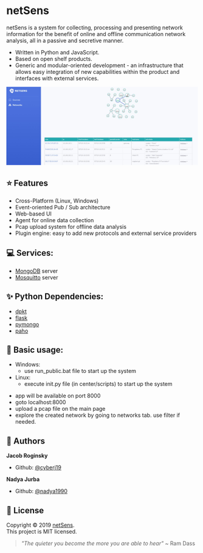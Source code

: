 # netSens


netSens is a system for collecting, processing and presenting network information for the benefit of online and offline communication network analysis, all in a passive and secretive manner.


* Written in Python and JavaScript.
* Based on open shelf products.
* Generic and modular-oriented development - an infrastructure that allows easy integration of new capabilities within the product and interfaces with external services.
<img src="https://github.com/cyberj19/netsens/blob/master/netsens.jpg" alt="Screenshot of netsens" width="560"/>

## ⭐️ Features
- Cross-Platform (Linux, Windows)
- Event-oriented Pub / Sub architecture
- Web-based UI
- Agent for online data collection
- Pcap upload system for offline data analysis
- Plugin engine: easy to add new protocols and external service providers

## 💻 Services:
- [MongoDB](https://github.com/mongodb/mongo) server
- [Mosquitto](https://github.com/eclipse/mosquitto) server

## ✨ Python Dependencies:
- [dpkt](https://github.com/kbandla/dpkt)
- [flask](https://github.com/pallets/flask)
- [pymongo](https://github.com/mongodb/mongo-python-driver)
- [paho](https://github.com/eclipse/paho.mqtt.python)

## 🚀 Basic usage:
* Windows:
  - use run_public.bat file to start up the system
* Linux:
  - execute init.py file (in center/scripts) to start up the system
- app will be available on port 8000
- goto localhost:8000
- upload a pcap file on the main page
- explore the created network by going to networks tab. use filter if needed.

## 🤝 Authors

 **Jacob Roginsky**
- Github: [@cyberj19](https://github.com/cyberj19)

 **Nadya Jurba**
- Github: [@nadya1990](https://github.com/nadya1990)


## 📝 License

Copyright © 2019 [netSens](https://github.com/cyberj19/netsens).<br />
This project is MIT licensed.

> *"The quieter you become the more you are able to hear"* ~ Ram Dass
